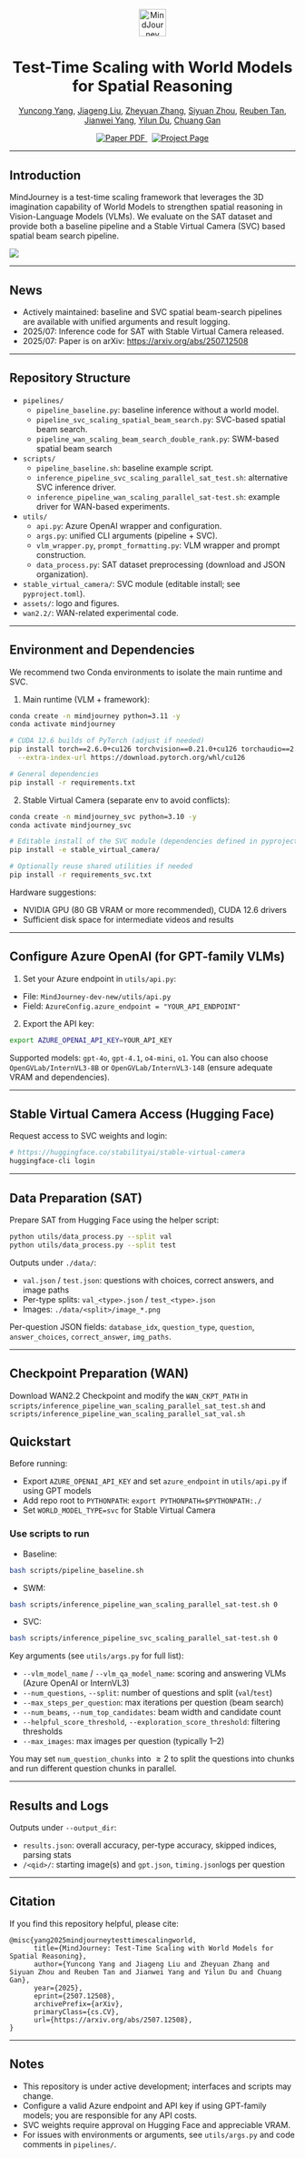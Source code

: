 <br/>
  <div align="center">
    <img src="assets/MindJourney_logo_transparent.png" alt="MindJourney Logo" height="48" style="vertical-align:middle">
  </div>
  <h1 align="center" style="font-size: 1.7rem">Test-Time Scaling with World Models for Spatial Reasoning</h1>
  <p align="center">
    <a href="https://yyuncong.github.io/">Yuncong Yang</a>,
    <a href="https://jiagengliu02.github.io/">Jiageng Liu</a>,
    <a href="https://cozheyuanzhangde.github.io/">Zheyuan Zhang</a>,
    <a href="https://rainbow979.github.io/">Siyuan Zhou</a>,
    <a href="https://cs-people.bu.edu/rxtan/">Reuben Tan</a>,
    <a href="https://jwyang.github.io/">Jianwei Yang</a>,
    <a href="https://yilundu.github.io/">Yilun Du</a>,
    <a href="https://people.csail.mit.edu/ganchuang">Chuang Gan</a>
  </p>
  <p align="center">
    <a href="https://arxiv.org/abs/2507.12508">
      <img src='https://img.shields.io/badge/Paper-PDF-red?style=flat&logo=arXiv&logoColor=red' alt='Paper PDF'>
    </a>
    <a href='https://umass-embodied-agi.github.io/MindJourney/' style='padding-left: 0.5rem;'>
      <img src='https://img.shields.io/badge/Project-Page-blue?style=flat&logo=Google%20chrome&logoColor=blue' alt='Project Page'>
    </a>
  </p>
</p>

---

## Introduction

MindJourney is a test-time scaling framework that leverages the 3D imagination capability of World Models to strengthen spatial reasoning in Vision-Language Models (VLMs). We evaluate on the SAT dataset and provide both a baseline pipeline and a Stable Virtual Camera (SVC) based spatial beam search pipeline.

![](assets/teaser.png)

---

## News

- Actively maintained: baseline and SVC spatial beam-search pipelines are available with unified arguments and result logging.
- 2025/07: Inference code for SAT with Stable Virtual Camera released.
- 2025/07: Paper is on arXiv: https://arxiv.org/abs/2507.12508

---

## Repository Structure

- `pipelines/`
  - `pipeline_baseline.py`: baseline inference without a world model.
  - `pipeline_svc_scaling_spatial_beam_search.py`: SVC-based spatial beam search.
  - `pipeline_wan_scaling_beam_search_double_rank.py`: SWM-based spatial beam search
- `scripts/`
  - `pipeline_baseline.sh`: baseline example script.
  - `inference_pipeline_svc_scaling_parallel_sat_test.sh`: alternative SVC inference driver.
  - `inference_pipeline_wan_scaling_parallel_sat-test.sh`: example driver for WAN-based experiments.
- `utils/`
  - `api.py`: Azure OpenAI wrapper and configuration.
  - `args.py`: unified CLI arguments (pipeline + SVC).
  - `vlm_wrapper.py`, `prompt_formatting.py`: VLM wrapper and prompt construction.
  - `data_process.py`: SAT dataset preprocessing (download and JSON organization).
- `stable_virtual_camera/`: SVC module (editable install; see `pyproject.toml`).
- `assets/`: logo and figures.
- `wan2.2/`: WAN-related experimental code.

---

## Environment and Dependencies

We recommend two Conda environments to isolate the main runtime and SVC.

1) Main runtime (VLM + framework):

```bash
conda create -n mindjourney python=3.11 -y
conda activate mindjourney

# CUDA 12.6 builds of PyTorch (adjust if needed)
pip install torch==2.6.0+cu126 torchvision==0.21.0+cu126 torchaudio==2.6.0+cu126 \
  --extra-index-url https://download.pytorch.org/whl/cu126

# General dependencies
pip install -r requirements.txt
```

2) Stable Virtual Camera (separate env to avoid conflicts):

```bash
conda create -n mindjourney_svc python=3.10 -y
conda activate mindjourney_svc

# Editable install of the SVC module (dependencies defined in pyproject.toml)
pip install -e stable_virtual_camera/

# Optionally reuse shared utilities if needed
pip install -r requirements_svc.txt
```

Hardware suggestions:
- NVIDIA GPU (80 GB VRAM or more recommended), CUDA 12.6 drivers
- Sufficient disk space for intermediate videos and results

---

## Configure Azure OpenAI (for GPT-family VLMs)

1) Set your Azure endpoint in `utils/api.py`:
- File: `MindJourney-dev-new/utils/api.py`
- Field: `AzureConfig.azure_endpoint = "YOUR_API_ENDPOINT"`

2) Export the API key:

```bash
export AZURE_OPENAI_API_KEY=YOUR_API_KEY
```

Supported models: `gpt-4o`, `gpt-4.1`, `o4-mini`, `o1`. You can also choose `OpenGVLab/InternVL3-8B` or `OpenGVLab/InternVL3-14B` (ensure adequate VRAM and dependencies).

---

## Stable Virtual Camera Access (Hugging Face)

Request access to SVC weights and login:

```bash
# https://huggingface.co/stabilityai/stable-virtual-camera
huggingface-cli login
```

---

## Data Preparation (SAT)

Prepare SAT from Hugging Face using the helper script:

```bash
python utils/data_process.py --split val
python utils/data_process.py --split test
```

Outputs under `./data/`:
- `val.json` / `test.json`: questions with choices, correct answers, and image paths
- Per-type splits: `val_<type>.json` / `test_<type>.json`
- Images: `./data/<split>/image_*.png`

Per-question JSON fields: `database_idx`, `question_type`, `question`, `answer_choices`, `correct_answer`, `img_paths`.

---

## Checkpoint Preparation (WAN)

Download WAN2.2 Checkpoint and modify the `WAN_CKPT_PATH` in `scripts/inference_pipeline_wan_scaling_parallel_sat_test.sh` and `scripts/inference_pipeline_wan_scaling_parallel_sat_val.sh`


## Quickstart

Before running:
- Export `AZURE_OPENAI_API_KEY` and set `azure_endpoint` in `utils/api.py` if using GPT models
- Add repo root to `PYTHONPATH`: `export PYTHONPATH=$PYTHONPATH:./`
- Set `WORLD_MODEL_TYPE=svc` for Stable Virtual Camera

### Use scripts to run

- Baseline:

```bash
bash scripts/pipeline_baseline.sh
```

- SWM:

```bash
bash scripts/inference_pipeline_wan_scaling_parallel_sat-test.sh 0
```

- SVC:

```bash
bash scripts/inference_pipeline_svc_scaling_parallel_sat-test.sh 0
```

Key arguments (see `utils/args.py` for full list):
- `--vlm_model_name` / `--vlm_qa_model_name`: scoring and answering VLMs (Azure OpenAI or InternVL3)
- `--num_questions`, `--split`: number of questions and split (`val`/`test`)
- `--max_steps_per_question`: max iterations per question (beam search)
- `--num_beams`, `--num_top_candidates`: beam width and candidate count
- `--helpful_score_threshold`, `--exploration_score_threshold`: filtering thresholds
- `--max_images`: max images per question (typically 1–2)

You may set `num_question_chunks` into $\ge 2$ to split the questions into chunks and run different question chunks in parallel.

---

## Results and Logs

Outputs under `--output_dir`:
- `results.json`: overall accuracy, per-type accuracy, skipped indices, parsing stats
- `/<qid>/`: starting image(s) and `gpt.json`, `timing.json`logs per question

---

## Citation

If you find this repository helpful, please cite:

```
@misc{yang2025mindjourneytesttimescalingworld,
      title={MindJourney: Test-Time Scaling with World Models for Spatial Reasoning}, 
      author={Yuncong Yang and Jiageng Liu and Zheyuan Zhang and Siyuan Zhou and Reuben Tan and Jianwei Yang and Yilun Du and Chuang Gan},
      year={2025},
      eprint={2507.12508},
      archivePrefix={arXiv},
      primaryClass={cs.CV},
      url={https://arxiv.org/abs/2507.12508}, 
}
```

---

## Notes

- This repository is under active development; interfaces and scripts may change.
- Configure a valid Azure endpoint and API key if using GPT-family models; you are responsible for any API costs.
- SVC weights require approval on Hugging Face and appreciable VRAM.
- For issues with environments or arguments, see `utils/args.py` and code comments in `pipelines/`.
